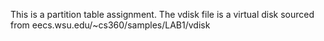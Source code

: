 This is a partition table assignment.
The vdisk file is a virtual disk sourced from eecs.wsu.edu/~cs360/samples/LAB1/vdisk
